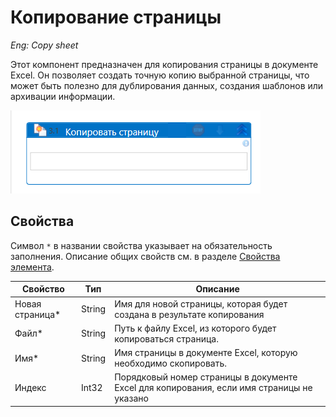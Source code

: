 # Копирование страницы

*Eng: Copy sheet*

Этот компонент предназначен для копирования страницы в документе Excel. Он позволяет создать точную копию выбранной страницы, что может быть полезно для дублирования данных, создания шаблонов или архивации информации.

![](../../../resources/activities/basic/excel/copesheet.png)


## Свойства 

Символ `*` в названии свойства указывает на обязательность заполнения. Описание общих свойств см. в разделе [Свойства элемента](https://docs.primo-rpa.ru/primo-rpa/primo-studio/process/elements#svoistva-elementa).


| Свойство     | Тип                                                         | Описание                                                                                                                       |
|--------------|-------------------------------------------------------------|--------------------------------------------------------------------------------------------------------------------------------|
| Новая страница* | String| Имя для новой страницы, которая будет создана в результате копирования | Пример значения: "Copy_of_Sheet1"
| Файл*           | String                                               |  Путь к файлу Excel, из которого будет копироваться страница.|Пример значения: "C:\path\to\file.xlsx"
| Имя*            | String                                            |  Имя страницы в документе Excel, которую необходимо скопировать.| Пример значения: "Sheet1"
|Индекс          |Int32 |Порядковый номер страницы в документе Excel для копирования, если имя страницы не указано| Пример значения: 0 (индексация начинается с 0)


